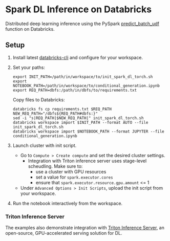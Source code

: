# Spark DL Inference on Databricks

Distributed deep learning inference using the PySpark [predict_batch_udf](https://spark.apache.org/docs/latest/api/python/reference/api/pyspark.ml.functions.predict_batch_udf.html#pyspark.ml.functions.predict_batch_udf) function on Databricks. 

## Setup

1. Install latest [databricks-cli](https://docs.databricks.com/en/dev-tools/cli/tutorial.html) and configure for your workspace.

2. Set your paths:
    ```shell
    export INIT_PATH=/path/in/workspace/to/init_spark_dl_torch.sh
    export NOTEBOOK_PATH=/path/in/workspace/to/conditional_generation.ipynb
    export REQ_PATH=dbfs:/path/in/dbfs/to/requirements.txt
    ```
    Copy files to Databricks:
    ```
    databricks fs cp requirements.txt $REQ_PATH
    NEW_REQ_PATH="/dbfs${REQ_PATH#dbfs:}"
    sed -i "s|REQ_PATH|$NEW_REQ_PATH|" init_spark_dl_torch.sh
    databricks workspace import $INIT_PATH --format AUTO --file init_spark_dl_torch.sh
    databricks workspace import $NOTEBOOK_PATH --format JUPYTER --file conditional_generation.ipynb
    ```

3. Launch cluster with init script.
    - Go to `Compute > Create compute` and set the desired cluster settings.
        - Integration with Triton inference server uses stage-level scheudling. Make sure to:
            - use a cluster with GPU resources
            - set a value for `spark.executor.cores`
            - ensure that `spark.executor.resource.gpu.amount` <= 1
    - Under `Advanced Options > Init Scripts`, upload the init script from your workspace.

4. Run the notebook interactively from the workspace.

### Triton Inference Server

The examples also demonstrate integration with [Triton Inference Server](https://developer.nvidia.com/nvidia-triton-inference-server), an open-source, GPU-accelerated serving solution for DL. 
